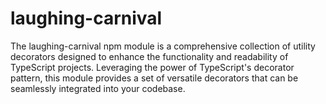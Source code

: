 # laughing-carnival
The laughing-carnival npm module is a comprehensive collection of utility decorators designed to enhance the functionality and readability of TypeScript projects. Leveraging the power of TypeScript's decorator pattern, this module provides a set of versatile decorators that can be seamlessly integrated into your codebase.
